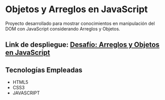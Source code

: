 # Objetos y Arreglos en JavaScript

Proyecto desarrollado para mostrar conocimientos en manipulación del DOM con JavaScript considerando Arreglos y Objetos.

## Link de despliegue: [Desafío: Arreglos y Objetos en JavaScript](https://aepenalver.github.io/inmobiliaria/)

## Tecnologías Empleadas
- HTML5
- CSS3
- JAVASCRIPT
